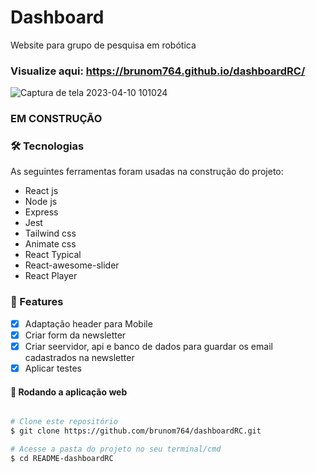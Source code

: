 # Dashboard

Website para grupo de pesquisa em robótica

### Visualize aqui: https://brunom764.github.io/dashboardRC/

![Captura de tela 2023-04-10 101024](https://user-images.githubusercontent.com/100159869/230948942-a19c2035-cfb7-47bb-8542-62a0f243f338.png)


### EM CONSTRUÇÃO 


### 🛠 Tecnologias

As seguintes ferramentas foram usadas na construção do projeto:

- React js
- Node js
- Express
- Jest
- Tailwind css
- Animate css
- React Typical
- React-awesome-slider
- React Player


### 🏁 Features

- [x] Adaptação header para Mobile
- [x] Criar form da newsletter
- [x] Criar seervidor, api e banco de dados para guardar os email cadastrados na newsletter
- [x] Aplicar testes

#### 🧭 Rodando a aplicação web

```bash

# Clone este repositório
$ git clone https://github.com/brunom764/dashboardRC.git

# Acesse a pasta do projeto no seu terminal/cmd
$ cd README-dashboardRC
